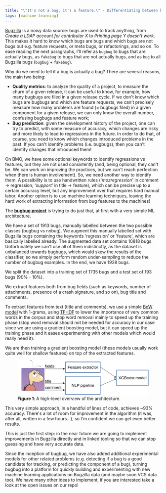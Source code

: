```yaml
---
title: "\"It's not a bug, it's a feature.\" - Differentiating between bugs and non-bugs using machine learning"
tags: [machine-learning]
---
```


[Bugzilla](https://bugzilla.mozilla.org) is a noisy data source: bugs are used to track anything, from *Create a LDAP account for contributor X* to *Printing page Y doesn't work*. This makes it hard to know which bugs are bugs and which bugs are not bugs but e.g. feature requests, or meta bugs, or refactorings, and so on. To ease reading the next paragraphs, I'll refer as `bugbug` to bugs that are actually bugs, as `fakebug` to bugs that are not actually bugs, and as `bug` to all Bugzilla bugs (`bugbug` + `fakebug`).

Why do we need to tell if a bug is actually a bug? There are several reasons, the main two being:
- **Quality metrics**: to analyze the quality of a project, to measure the churn of a given release, it can be useful to know, for example, how many bugbugs are filed in a given release cycle. If we don't know which bugs are bugbugs and which are feature requests, we can't precisely measure how many problems are found (= bugbugs filed) in a given component for a given release, we can only know the overall number, confusing bugbugs and feature work;
- **Bug prediction**: given the development history of the project, one can try to predict, with some measure of accuracy, which changes are risky and more likely to lead to regressions in the future. In order to do that, of course, you need to know which changes introduced problems in the past. If you can't identify problems (i.e. bugbugs), then you can't identify changes that introduced them!

On BMO, we have some optional keywords to identify regressions vs features, but they are not used consistently (and, being optional, they can't be. We can work on improving the practices, but we can't reach perfection when there is human involvement). So, we need another way to identify them. A possibility is to use handwritten rules ('*mozregression*' in comment &rarr; regression; '*support*' in title &rarr; feature), which can be precise up to a certain accuracy level, but any improvement over that requires hard manual labor. Another option is to use machine learning techniques, leaving the hard work of extracting information from bug features to the machines!

The **[bugbug project](https://github.com/mozilla/bugbug)** is trying to do just that, at first with a very simple ML architecture.

We have a set of 1913 bugs, manually labelled between the two possible classes (bugbug vs nobug). We augment this manually labelled set with Bugzilla bugs containing the keywords 'regression' or 'feature', which are basically labelled already.
The augmented data set contains 10818 bugs. Unfortunately we can't use all of them indistinctly, as the dataset is unbalanced towards bugbugs, which would skew the results of the classifier, so we simply perform random under-sampling to reduce the number of bugbug examples.
In the end, we have 1928 bugs.

We split the dataset into a training set of 1735 bugs and a test set of 193 bugs (90% - 10%).

We extract features both from bug fields (such as keywords, number of attachments, presence of a crash signature, and so on), bug title and comments.

To extract features from text (title and comments), we use a simple [BoW model](https://en.wikipedia.org/wiki/Bag-of-words_model) with 1-grams, using [TF-IDF](https://en.wikipedia.org/wiki/Tf%E2%80%93idf) to lower the importance of very common words in the corpus and stop word removal mainly to speed up the training phase (stop word removal should not be needed for accuracy in our case since we are using a gradient boosting model, but it can speed up the training phase and it eases experimenting with other models which would really need it).

We are then training a gradient boosting model (these models usually work quite well for shallow features) on top of the extracted features.

<figure>
  <img src="/assets/bugbug_model.svg" alt="Architecture view" />
  <figcaption><b>Figure 1</b>: A high-level overview of the architecture.</figcaption>
</figure>

This very simple approach, in a handful of lines of code, achieves ~93% accuracy. There's a lot of room for improvement in the algorithm (it was, after all, written in a few hours...), so I'm confident we can get even better results.

This is just the first step: in the near future we are going to implement improvements in Bugzilla directly and in linked tooling so that we can stop guessing and have very accurate data.

Since the inception of bugbug, we have also added additional experimental models for other related problems (e.g. detecting if a bug is a good candidate for tracking, or predicting the component of a bug), turning bugbug into a platform for quickly building and experimenting with new machine learning applications on Bugzilla data (and maybe soon VCS data too). We have many other ideas to implement, if you are interested take a look at the open issues on our repo!
